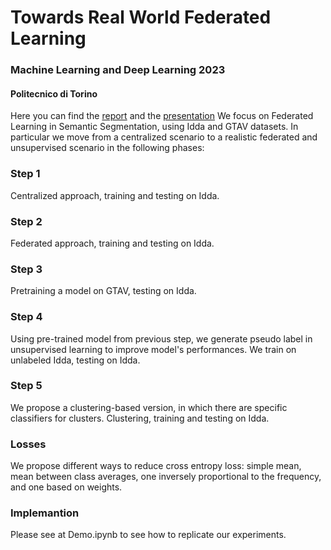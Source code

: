 # Towards Real World Federated Learning
### Machine Learning and Deep Learning 2023
#### Politecnico di Torino 
Here you can find the [report](/SS_Report.pdf) and the [presentation](/Project_Presentation.pdf) 
We focus on Federated Learning in Semantic Segmentation, using Idda and GTAV datasets.
In particular we move from a centralized scenario to a realistic federated and unsupervised scenario in the following phases:
### Step 1
Centralized approach, training and testing on Idda.
### Step 2
Federated approach, training and testing on Idda.
### Step 3
Pretraining a model on GTAV, testing on Idda.
### Step 4
Using pre-trained model from previous step, we generate pseudo label in unsupervised learning to improve model's performances.
We train on unlabeled  Idda, testing on Idda.
### Step 5
We propose a clustering-based version, in which there are specific classifiers for clusters. Clustering, training and testing on Idda.
### Losses
We propose different ways to reduce cross entropy loss: simple mean, mean between class averages, one inversely proportional to the frequency, and one based on weights.
### Implemantion
Please see at Demo.ipynb to see how to replicate our experiments.
